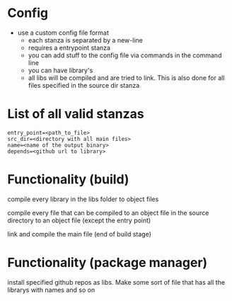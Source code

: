 # Config

- use a custom config file format
  - each stanza is separated by a new-line
  - requires a entrypoint stanza
  - you can add stuff to the config file via commands in the command line
  - you can have library's
  - all libs will be compiled and are tried to link. This is also done for all files specified in the source dir stanza

# List of all valid stanzas

    entry_point=<path_to_file>
    src_dir=<directory with all main files>
    name=<name of the output binary>
    depends=<github url to library>

# Functionality (build)

compile every library in the libs folder to object files

compile every file that can be compiled to an object file in the source directory to an object file (except the entry point)

link and compile the main file (end of build stage)

# Functionality (package manager)

install specified github repos as libs. Make some sort of file that has all the librarys with names and so on
